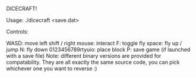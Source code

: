 DICECRAFT!

Usage: ./dicecraft <save.dat>

Controls:

WASD: move
left shift / right mouse: interact
F: toggle fly
space: fly up / jump
N: fly down
0123456789rtyuio: place block
P: save game (if launched with a save file)
Note: different binary versions are provided for compatability. They are all exactly the same source code, you can pick whichever one you want to reverse :)
